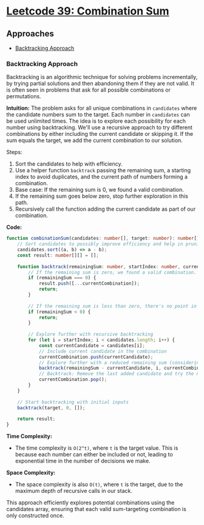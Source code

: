 # [Leetcode 39: Combination Sum](https://leetcode.com/problems/combination-sum/)

## Approaches
- [Backtracking Approach](#backtracking-approach)

### Backtracking Approach

Backtracking is an algorithmic technique for solving problems incrementally, by trying partial solutions and then abandoning them if they are not valid. It is often seen in problems that ask for all possible combinations or permutations.

**Intuition:**
The problem asks for all unique combinations in `candidates` where the candidate numbers sum to the target. Each number in `candidates` can be used unlimited times. The idea is to explore each possibility for each number using backtracking. We'll use a recursive approach to try different combinations by either including the current candidate or skipping it. If the sum equals the target, we add the current combination to our solution.

Steps:
1. Sort the candidates to help with efficiency.
2. Use a helper function `backtrack` passing the remaining sum, a starting index to avoid duplicates, and the current path of numbers forming a combination.
3. Base case: If the remaining sum is 0, we found a valid combination.
4. If the remaining sum goes below zero, stop further exploration in this path.
5. Recursively call the function adding the current candidate as part of our combination.

**Code:**
```typescript
function combinationSum(candidates: number[], target: number): number[][] {
    // Sort candidates to possibly improve efficiency and help in pruning branches
    candidates.sort((a, b) => a - b);
    const result: number[][] = [];
    
    function backtrack(remainingSum: number, startIndex: number, currentCombination: number[]): void {
        // If the remaining sum is zero, we found a valid combination.
        if (remainingSum === 0) {
            result.push([...currentCombination]);
            return;
        }
        
        // If the remaining sum is less than zero, there's no point in continuing the exploration
        if (remainingSum < 0) {
            return;
        }
        
        // Explore further with recursive backtracking
        for (let i = startIndex; i < candidates.length; i++) {
            const currentCandidate = candidates[i];
            // Include current candidate in the combination
            currentCombination.push(currentCandidate);
            // Explore further with a reduced remaining sum (considering unlimited use of the candidate)
            backtrack(remainingSum - currentCandidate, i, currentCombination);
            // Backtrack: Remove the last added candidate and try the next
            currentCombination.pop();
        }
    }
    
    // Start backtracking with initial inputs
    backtrack(target, 0, []);
    
    return result;
}
```

**Time Complexity:**
- The time complexity is `O(2^t)`, where `t` is the target value. This is because each number can either be included or not, leading to exponential time in the number of decisions we make.
  
**Space Complexity:**
- The space complexity is also `O(t)`, where `t` is the target, due to the maximum depth of recursive calls in our stack.

This approach efficiently explores potential combinations using the candidates array, ensuring that each valid sum-targeting combination is only constructed once.

